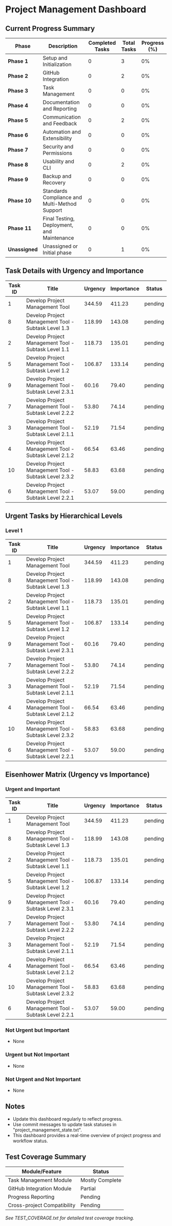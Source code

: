 # Project Management Dashboard

## Current Progress Summary

| Phase | Description | Completed Tasks | Total Tasks | Progress (%) |
|-------|-------------|-----------------|-------------|--------------|
| **Phase 1** | Setup and Initialization | 0 | 3 | 0% |
| **Phase 2** | GitHub Integration | 0 | 2 | 0% |
| **Phase 3** | Task Management | 0 | 0 | 0% |
| **Phase 4** | Documentation and Reporting | 0 | 0 | 0% |
| **Phase 5** | Communication and Feedback | 0 | 2 | 0% |
| **Phase 6** | Automation and Extensibility | 0 | 0 | 0% |
| **Phase 7** | Security and Permissions | 0 | 0 | 0% |
| **Phase 8** | Usability and CLI | 0 | 2 | 0% |
| **Phase 9** | Backup and Recovery | 0 | 0 | 0% |
| **Phase 10** | Standards Compliance and Multi-Method Support | 0 | 0 | 0% |
| **Phase 11** | Final Testing, Deployment, and Maintenance | 0 | 0 | 0% |
| **Unassigned** | Unassigned or Initial phase | 0 | 1 | 0% |

## Task Details with Urgency and Importance

| Task ID | Title | Urgency | Importance | Status |
|---------|-------|---------|------------|--------|
| 1 | Develop Project Management Tool | 344.59 | 411.23 | pending |
| 8 | Develop Project Management Tool - Subtask Level 1.3 | 118.99 | 143.08 | pending |
| 2 | Develop Project Management Tool - Subtask Level 1.1 | 118.73 | 135.01 | pending |
| 5 | Develop Project Management Tool - Subtask Level 1.2 | 106.87 | 133.14 | pending |
| 9 | Develop Project Management Tool - Subtask Level 2.3.1 | 60.16 | 79.40 | pending |
| 7 | Develop Project Management Tool - Subtask Level 2.2.2 | 53.80 | 74.14 | pending |
| 3 | Develop Project Management Tool - Subtask Level 2.1.1 | 52.19 | 71.54 | pending |
| 4 | Develop Project Management Tool - Subtask Level 2.1.2 | 66.54 | 63.46 | pending |
| 10 | Develop Project Management Tool - Subtask Level 2.3.2 | 58.83 | 63.68 | pending |
| 6 | Develop Project Management Tool - Subtask Level 2.2.1 | 53.07 | 59.00 | pending |

## Urgent Tasks by Hierarchical Levels

### Level 1

| Task ID | Title | Urgency | Importance | Status |
|---------|-------|---------|------------|--------|
| 1 | Develop Project Management Tool | 344.59 | 411.23 | pending |
| 8 | Develop Project Management Tool - Subtask Level 1.3 | 118.99 | 143.08 | pending |
| 2 | Develop Project Management Tool - Subtask Level 1.1 | 118.73 | 135.01 | pending |
| 5 | Develop Project Management Tool - Subtask Level 1.2 | 106.87 | 133.14 | pending |
| 9 | Develop Project Management Tool - Subtask Level 2.3.1 | 60.16 | 79.40 | pending |
| 7 | Develop Project Management Tool - Subtask Level 2.2.2 | 53.80 | 74.14 | pending |
| 3 | Develop Project Management Tool - Subtask Level 2.1.1 | 52.19 | 71.54 | pending |
| 4 | Develop Project Management Tool - Subtask Level 2.1.2 | 66.54 | 63.46 | pending |
| 10 | Develop Project Management Tool - Subtask Level 2.3.2 | 58.83 | 63.68 | pending |
| 6 | Develop Project Management Tool - Subtask Level 2.2.1 | 53.07 | 59.00 | pending |

## Eisenhower Matrix (Urgency vs Importance)

### Urgent and Important

| Task ID | Title | Urgency | Importance | Status |
|---------|-------|---------|------------|--------|
| 1 | Develop Project Management Tool | 344.59 | 411.23 | pending |
| 8 | Develop Project Management Tool - Subtask Level 1.3 | 118.99 | 143.08 | pending |
| 2 | Develop Project Management Tool - Subtask Level 1.1 | 118.73 | 135.01 | pending |
| 5 | Develop Project Management Tool - Subtask Level 1.2 | 106.87 | 133.14 | pending |
| 9 | Develop Project Management Tool - Subtask Level 2.3.1 | 60.16 | 79.40 | pending |
| 7 | Develop Project Management Tool - Subtask Level 2.2.2 | 53.80 | 74.14 | pending |
| 3 | Develop Project Management Tool - Subtask Level 2.1.1 | 52.19 | 71.54 | pending |
| 4 | Develop Project Management Tool - Subtask Level 2.1.2 | 66.54 | 63.46 | pending |
| 10 | Develop Project Management Tool - Subtask Level 2.3.2 | 58.83 | 63.68 | pending |
| 6 | Develop Project Management Tool - Subtask Level 2.2.1 | 53.07 | 59.00 | pending |

### Not Urgent but Important

- None

### Urgent but Not Important

- None

### Not Urgent and Not Important

- None


## Notes

- Update this dashboard regularly to reflect progress.
- Use commit messages to update task statuses in "project_management_state.txt".
- This dashboard provides a real-time overview of project progress and workflow status.

## Test Coverage Summary

| Module/Feature | Status |
|---------------|--------|
| Task Management Module | Mostly Complete |
| GitHub Integration Module | Partial |
| Progress Reporting | Pending |
| Cross-project Compatibility | Pending |

*See TEST_COVERAGE.txt for detailed test coverage tracking.*
